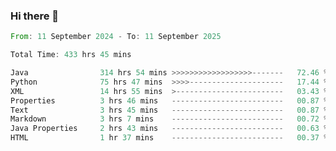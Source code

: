 ### Hi there 👋

<!--
**luoxuanzao/luoxuanzao** is a ✨ _special_ ✨ repository because its `README.md` (this file) appears on your GitHub profile.

Here are some ideas to get you started:

- 🔭 I’m currently working on ...
- 🌱 I’m currently learning ...
- 👯 I’m looking to collaborate on ...
- 🤔 I’m looking for help with ...
- 💬 Ask me about ...
- 📫 How to reach me: ...
- 😄 Pronouns: ...
- ⚡ Fun fact: ...
-->

<!--START_SECTION:waka-->

```rust
From: 11 September 2024 - To: 11 September 2025

Total Time: 433 hrs 45 mins

Java                314 hrs 54 mins >>>>>>>>>>>>>>>>>>-------   72.46 %
Python              75 hrs 47 mins  >>>>---------------------   17.44 %
XML                 14 hrs 55 mins  >------------------------   03.43 %
Properties          3 hrs 46 mins   -------------------------   00.87 %
Text                3 hrs 45 mins   -------------------------   00.87 %
Markdown            3 hrs 7 mins    -------------------------   00.72 %
Java Properties     2 hrs 43 mins   -------------------------   00.63 %
HTML                1 hr 37 mins    -------------------------   00.37 %
```

<!--END_SECTION:waka-->